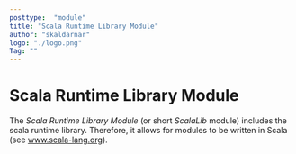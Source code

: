 ```yaml
---
posttype:  "module"  
title: "Scala Runtime Library Module"
author: "skaldarnar"
logo: "./logo.png"
Tag: ""
---
```

# Scala Runtime Library Module

The *Scala Runtime Library Module* (or short *ScalaLib* module) includes the scala runtime library. Therefore, it allows 
for modules to be written in Scala (see www.scala-lang.org).  

